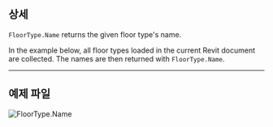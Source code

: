## 상세
`FloorType.Name` returns the given floor type's name.

In the example below, all floor types loaded in the current Revit document are collected. The names are then returned with `FloorType.Name`.
___
## 예제 파일

![FloorType.Name](./Revit.Elements.FloorType.Name_img.jpg)
